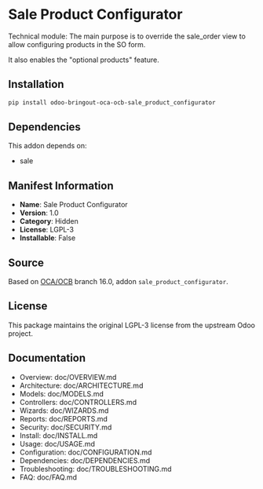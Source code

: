 # Sale Product Configurator


Technical module:
The main purpose is to override the sale_order view to allow configuring products in the SO form.

It also enables the "optional products" feature.
    

## Installation

```bash
pip install odoo-bringout-oca-ocb-sale_product_configurator
```

## Dependencies

This addon depends on:
- sale

## Manifest Information

- **Name**: Sale Product Configurator
- **Version**: 1.0
- **Category**: Hidden
- **License**: LGPL-3
- **Installable**: False

## Source

Based on [OCA/OCB](https://github.com/OCA/OCB) branch 16.0, addon `sale_product_configurator`.

## License

This package maintains the original LGPL-3 license from the upstream Odoo project.

## Documentation

- Overview: doc/OVERVIEW.md
- Architecture: doc/ARCHITECTURE.md
- Models: doc/MODELS.md
- Controllers: doc/CONTROLLERS.md
- Wizards: doc/WIZARDS.md
- Reports: doc/REPORTS.md
- Security: doc/SECURITY.md
- Install: doc/INSTALL.md
- Usage: doc/USAGE.md
- Configuration: doc/CONFIGURATION.md
- Dependencies: doc/DEPENDENCIES.md
- Troubleshooting: doc/TROUBLESHOOTING.md
- FAQ: doc/FAQ.md
